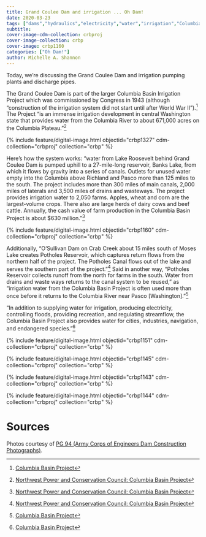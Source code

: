 ```yaml
---
title: Grand Coulee Dam and irrigation ... Oh Dam!
date: 2020-03-23
tags: ["dams","hydraulics","electricity","water","irrigation","Columbia River Basin"]
subtitle: 
cover-image-cdm-collection: crbproj
cover-image-collection: crbp
cover-image: crbp1160
categories: ["Oh Dam!"]
author: Michelle A. Shannon
---
```


Today, we’re discussing the Grand Coulee Dam and irrigation
pumping plants and discharge pipes.

The Grand Coulee Dam is part of the larger Columbia Basin
Irrigation Project which was commissioned by Congress in 1943 (although
“construction of the irrigation system did not start until after World War
II”).[^1] The Project “is an immense irrigation development in central Washington state
that provides water from the Columbia River to about 671,000 acres on the
Columbia Plateau.”[^2]

{% include feature/digital-image.html objectid="crbp1327" cdm-collection="crbproj" collection="crbp" %}

Here’s how the system works: “water from Lake Roosevelt
behind Grand Coulee Dam is pumped uphill to a 27-mile-long reservoir, Banks
Lake, from which it flows by gravity into a series of canals. Outlets for
unused water empty into the Columbia above Richland and Pasco more than 125
miles to the south. The project includes more than 300 miles of main canals,
2,000 miles of laterals and 3,500 miles of drains and wasteways. The project
provides irrigation water to 2,050 farms. Apples, wheat and corn are the
largest-volume crops. There also are large herds of dairy cows and beef cattle.
Annually, the cash value of farm production in the Columbia Basin Project is
about $630 million.”[^2]

{% include feature/digital-image.html objectid="crbp1160" cdm-collection="crbproj" collection="crbp" %}

Additionally, “O’Sullivan Dam on Crab Creek about 15
miles south of Moses Lake creates Potholes Reservoir, which captures return
flows from the northern half of the project. The Potholes Canal flows out of
the lake and serves the southern part of the project.”[^2]
Said in another way, “Potholes Reservoir collects runoff from the north for
farms in the south. Water from drains and waste ways returns to the canal
system to be reused,” as “irrigation water from the Columbia Basin Project is
often used more than once before it returns to the Columbia River near Pasco
[Washington].”[^1]

“In addition to supplying water for irrigation, producing
electricity, controlling floods, providing recreation, and regulating
streamflow, the Columbia Basin Project also provides water for cities,
industries, navigation, and endangered species.”[^1]

{% include feature/digital-image.html objectid="crbp1151" cdm-collection="crbproj" collection="crbp" %}

{% include feature/digital-image.html objectid="crbp1145" cdm-collection="crbproj" collection="crbp" %}

{% include feature/digital-image.html objectid="crbp1143" cdm-collection="crbproj" collection="crbp" %}

{% include feature/digital-image.html objectid="crbp1144" cdm-collection="crbproj" collection="crbp" %}

# Sources

[^1]: [Columbia Basin Project](https://www.usbr.gov/pn/grandcoulee/cbp/index.html)

[^2]: [Northwest Power and Conservation Council: Columbia Basin Project](https://www.nwcouncil.org/reports/columbia-river-history/columbiabasinproject)

Photos courtesy of [PG 94 (Army Corps of Engineers Dam Construction Photographs)](https://archiveswest.orbiscascade.org/ark:/80444/xv165618/op=fstyle.aspx?t=k&amp;q=).